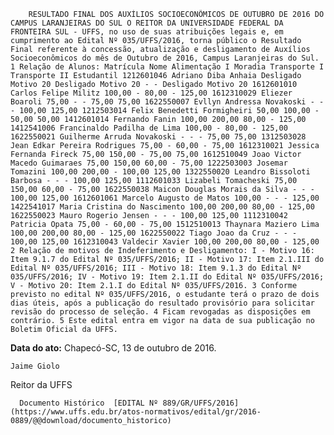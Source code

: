         RESULTADO FINAL DOS AUXÍLIOS SOCIOECONÔMICOS DE OUTUBRO DE 2016 DO CAMPUS LARANJEIRAS DO SUL O REITOR DA UNIVERSIDADE FEDERAL DA FRONTEIRA SUL - UFFS, no uso de suas atribuições legais e, em cumprimento ao Edital Nº 035/UFFS/2016, torna público o Resultado Final referente à concessão, atualização e desligamento de Auxílios Socioeconômicos do mês de Outubro de 2016, Campus Laranjeiras do Sul. 1 Relação de Alunos: Matrícula Nome Alimentação I Moradia Transporte I Transporte II Estudantil 1212601046 Adriano Diba Anhaia Desligado Motivo 20 Desligado Motivo 20 - - Desligado Motivo 20 1612601010 Carlos Felipe Militz 100,00 - 80,00 - 125,00 1612310029 Eliezer Boaroli 75,00 - - 75,00 75,00 1622550007 Evllyn Andressa Novakoski - - - 100,00 125,00 1212503014 Felix Benedetti Formigheiri 50,00 100,00 - 50,00 50,00 1412601014 Fernando Fanin 100,00 200,00 80,00 - 125,00 1412541006 Francinaldo Padilha de Lima 100,00 - 80,00 - 125,00 1622550021 Guilherme Arruda Novakoski - - - 75,00 75,00 1312503028 Jean Edkar Pereira Rodrigues 75,00 - 60,00 - 75,00 1612310021 Jessica Fernanda Fireck 75,00 150,00 - 75,00 75,00 1612510049 Joao Victor Macedo Guimaraes 75,00 150,00 60,00 - 75,00 1222503003 Josemar Tomazini 100,00 200,00 - 100,00 125,00 1322550020 Leandro Bissoloti Barbosa - - - 100,00 125,00 1112601033 Lizabeli Tomacheski 75,00 150,00 60,00 - 75,00 1622550038 Maicon Douglas Morais da Silva - - - 100,00 125,00 1612601061 Marcelo Augusto de Matos 100,00 - - - 125,00 1422541017 Maria Cristina do Nascimento 100,00 200,00 80,00 - 125,00 1622550023 Mauro Rogerio Jensen - - - 100,00 125,00 1112310042 Patricia Opata 75,00 - 60,00 - 75,00 1512510013 Thaynara Maziero Lima 100,00 200,00 80,00 - 125,00 1622550022 Tiago Joao da Cruz - - - 100,00 125,00 1612310043 Valdecir Xavier 100,00 200,00 80,00 - 125,00 2 Relação de motivos de Indeferimento e Desligamento: I - Motivo 16: Item 9.1.7 do Edital Nº 035/UFFS/2016; II - Motivo 17: Item 2.1.III do Edital Nº 035/UFFS/2016; III - Motivo 18: Item 9.1.3 do Edital Nº 035/UFFS/2016; IV - Motivo 19: Item 2.1.II do Edital Nº 035/UFFS/2016; V - Motivo 20: Item 2.1.I do Edital Nº 035/UFFS/2016. 3 Conforme previsto no edital Nº 035/UFFS/2016, o estudante terá o prazo de dois dias úteis, após a publicação do resultado provisório para solicitar revisão do processo de seleção. 4 Ficam revogadas as disposições em contrário. 5 Este edital entra em vigor na data de sua publicação no Boletim Oficial da UFFS. 

   **Data do ato:** Chapecó-SC, 13 de outubro de 2016.   
 

    Jaime Giolo   
 Reitor da UFFS 

      Documento Histórico  [EDITAL Nº 889/GR/UFFS/2016](https://www.uffs.edu.br/atos-normativos/edital/gr/2016-0889/@@download/documento_historico)     
      